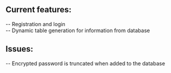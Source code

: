 ## Current features:
-- Registration and login  
-- Dynamic table generation for information from database  

## Issues: 
-- Encrypted password is truncated when added to the database